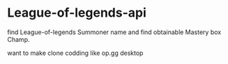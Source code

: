 # League-of-legends-api
 find League-of-legends Summoner name and find 
obtainable Mastery box Champ.

want to make clone codding like op.gg desktop
